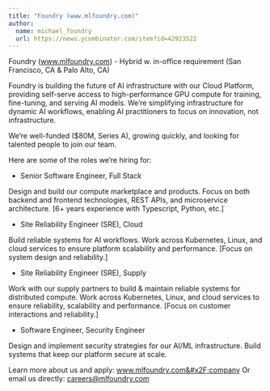 ```yaml
---
title: "Foundry (www.mlfoundry.com)"
author:
  name: michael_foundry
  url: https://news.ycombinator.com/item?id=42923522
---
```

Foundry (www.mlfoundry.com) - Hybrid w. in-office requirement (San Francisco, CA &amp; Palo Alto, CA)

Foundry is building the future of AI infrastructure with our Cloud Platform, providing self-serve access to high-performance GPU compute for training, fine-tuning, and serving AI models. We’re simplifying infrastructure for dynamic AI workflows, enabling AI practitioners to focus on innovation, not infrastructure.

We’re well-funded ($80M, Series A), growing quickly, and looking for talented people to join our team.

Here are some of the roles we’re hiring for:

* Senior Software Engineer, Full Stack

Design and build our compute marketplace and products. Focus on both backend and frontend technologies, REST APIs, and microservice architecture. [6+ years experience with Typescript, Python, etc.]

* Site Reliability Engineer (SRE), Cloud

Build reliable systems for AI workflows. Work across Kubernetes, Linux, and cloud services to ensure platform scalability and performance. [Focus on system design and reliability.]

* Site Reliability Engineer (SRE), Supply

Work with our supply partners to build &amp; maintain reliable systems for distributed compute. Work across Kubernetes, Linux, and cloud services to ensure reliability, scalability and performance. [Focus on customer interactions and reliability.]

* Software Engineer, Security Engineer

Design and implement security strategies for our AI&#x2F;ML infrastructure. Build systems that keep our platform secure at scale.

Learn more about us and apply: www.mlfoundry.com&#x2F;company Or email us directly: careers@mlfoundry.com
<JobApplication />
